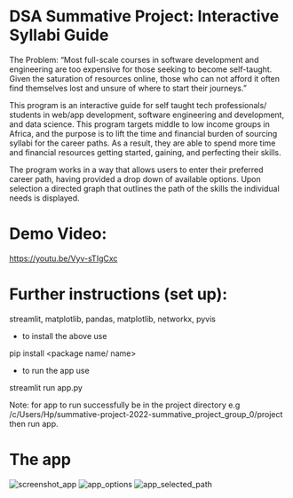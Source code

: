 # DSA Summative Project: Interactive Syllabi Guide 

The Problem:
“Most full-scale courses in software development and engineering are too expensive for those seeking to become self-taught. Given the saturation of resources online, those who can not afford it often find themselves lost and unsure of where to start their journeys.”
 
This program is an interactive guide for self taught tech professionals/ students in web/app development, software engineering and development, and data science. This program targets middle to low income groups in Africa, and the purpose is to lift the time and financial burden of sourcing syllabi for the career paths. As a result, they are able to spend more time and financial resources getting started, gaining, and perfecting their skills.
 
The program works in a way that allows users to enter their preferred career path, having provided a drop down of available options. Upon selection a directed graph that outlines the path of the skills the individual needs is displayed.

# Demo Video:

https://youtu.be/Vyv-sTIgCxc



# Further instructions (set up):

streamlit, matplotlib, pandas, matplotlib, networkx, pyvis
- to install the above use 

pip install <package name/ name> 

- to run the app use

streamlit run app.py

Note: for app to run successfully be in the project directory e.g /c/Users/Hp/summative-project-2022-summative_project_group_0/project
then run app.

# The app

![screenshot_app](https://user-images.githubusercontent.com/90867768/164058372-883da16d-a908-4ec5-b1d6-9bc32944725b.png)
![app_options](https://user-images.githubusercontent.com/90867768/164058418-6756a2ba-d39e-4836-9633-8e909c0d3464.png)
![app_selected_path](https://user-images.githubusercontent.com/90867768/164058438-aa0e4943-160c-4329-a755-18dffd792b01.png)

